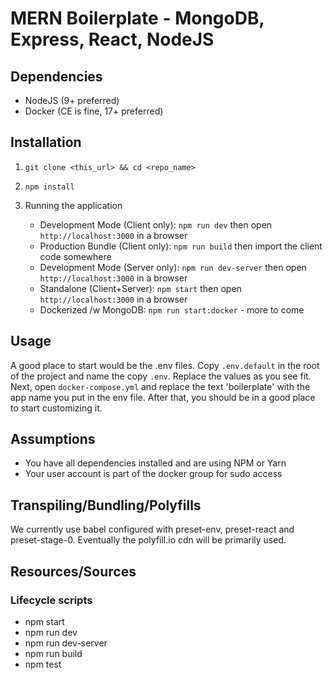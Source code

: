 # MERN Boilerplate - MongoDB, Express, React, NodeJS

## Dependencies 

- NodeJS (9+ preferred)
- Docker (CE is fine, 17+ preferred)

## Installation

1) `git clone <this_url> && cd <repo_name>`

2) `npm install`

3) Running the application
   - Development Mode (Client only): `npm run dev` then open `http://localhost:3000` in a browser
   - Production Bundle (Client only): `npm run build` then import the client code somewhere
   - Development Mode (Server only): `npm run dev-server` then open `http://localhost:3000` in a browser
   - Standalone (Client+Server): `npm start` then open `http://localhost:3000` in a browser
   - Dockerized /w MongoDB: `npm run start:docker` - more to come

## Usage

A good place to start would be the .env files. Copy `.env.default` in the root of the project and name the copy `.env`. Replace the values as you see fit. Next, open `docker-compose.yml` and replace the text 'boilerplate' with the app name you put in the env file. After that, you should be in a good place to start customizing it.

## Assumptions

- You have all dependencies installed and are using NPM or Yarn
- Your user account is part of the docker group for sudo access

## Transpiling/Bundling/Polyfills

We currently use babel configured with preset-env, preset-react and preset-stage-0. Eventually the polyfill.io cdn will be primarily used.

## Resources/Sources

### Lifecycle scripts

- npm start
- npm run dev
- npm run dev-server
- npm run build
- npm test
